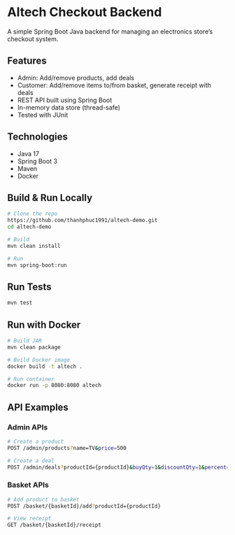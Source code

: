 # Altech Checkout Backend

A simple Spring Boot Java backend for managing an electronics store’s checkout system.

## Features
- Admin: Add/remove products, add deals
- Customer: Add/remove items to/from basket, generate receipt with deals
- REST API built using Spring Boot
- In-memory data store (thread-safe)
- Tested with JUnit

## Technologies
- Java 17
- Spring Boot 3
- Maven
- Docker

## Build & Run Locally
```bash
# Clone the repo
https://github.com/thanhphuc1991/altech-demo.git
cd altech-demo

# Build
mvn clean install

# Run
mvn spring-boot:run
```

## Run Tests
```bash
mvn test
```

## Run with Docker
```bash
# Build JAR
mvn clean package

# Build Docker image
docker build -t altech .

# Run container
docker run -p 8080:8080 altech
```

## API Examples
### Admin APIs
```bash
# Create a product
POST /admin/products?name=TV&price=500

# Create a deal
POST /admin/deals?productId={productId}&buyQty=1&discountQty=1&percent=50
```

### Basket APIs
```bash
# Add product to basket
POST /basket/{basketId}/add?productId={productId}

# View receipt
GET /basket/{basketId}/receipt
```
